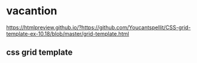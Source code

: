 # vacantion

https://htmlpreview.github.io/?https://github.com/Youcantspellit/CSS-grid-template-ex-10.18/blob/master/grid-template.html

## css grid template
